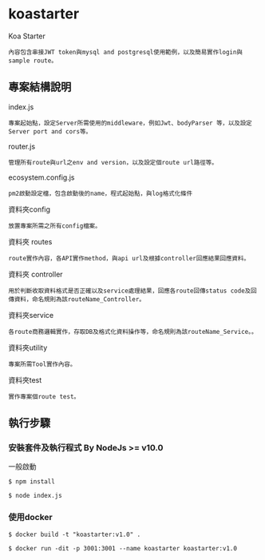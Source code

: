 # koastarter 

Koa Starter 

    內容包含串接JWT token與mysql and postgresql使用範例，以及簡易實作login與sample route。
## 專案結構說明

index.js 

    專案起始點，設定Server所需使用的middleware，例如Jwt、bodyParser 等，以及設定Server port and cors等。

router.js

    管理所有route與url之env and version，以及設定個route url路徑等。

ecosystem.config.js

    pm2啟動設定檔，包含啟動後的name，程式起始點，與log格式化條件


資料夾config

    放置專案所需之所有config檔案。

資料夾 routes

    route實作內容，各API實作method，與api url及根據controller回應結果回應資料。

資料夾 controller

    用於判斷收取資料格式是否正確以及service處理結果，回應各route回傳status code及回傳資料，命名規則為該routeName_Controller。

資料夾service

    各route商務邏輯實作，存取DB及格式化資料操作等，命名規則為該routeName_Service。。


資料夾utility

    專案所需Tool實作內容。


資料夾test

    實作專案個route test。

## 執行步驟

### 安裝套件及執行程式 By NodeJs >= v10.0 
一般啟動
```
$ npm install
```
```
$ node index.js
```

### 使用docker
```
$ docker build -t "koastarter:v1.0" .
```

```
$ docker run -dit -p 3001:3001 --name koastarter koastarter:v1.0
```

